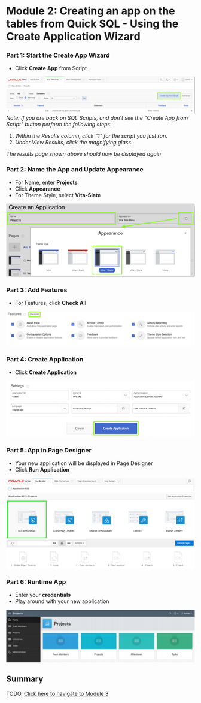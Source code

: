 # Module 2: Creating an app on the tables from Quick SQL - Using the Create Application Wizard

### **Part 1**: Start the Create App Wizard

- Click **Create App** from Script

![](images/2/create-app.png) 
*Note: If you are back on SQL Scripts, and don’t see the “Create
App from Script” button perform the following steps*:
1. *Within the Results column, click “1” for the script you just ran*.
2. *Under View Results, click the magnifying glass*.

*The results page shown above should now be displayed again*

### **Part 2**: Name the App and Update Appearance

- For Name, enter **Projects**
- Click **Appearance**
- For Theme Style, select **Vita-Slate**

![](images/2/name-and-update-appearance.png)

### **Part 3**: Add Features

- For Features, click **Check All**

![](images/2/add-features.png)

### **Part 4**: Create Application

- Click **Create Application**

![](images/2/click-create-application.png)

### **Part 5**: App in Page Designer

- Your new application will be displayed in Page Designer
- Click **Run Application**

![](images/2/run-application.png)

### **Part 6**: Runtime App

- Enter your **credentials**
- Play around with your new application

![](images/2/runtime-app.png)

## Summary

TODO. [Click here to navigate to Module 3](3-improving-the-app-updating-a-page.md)